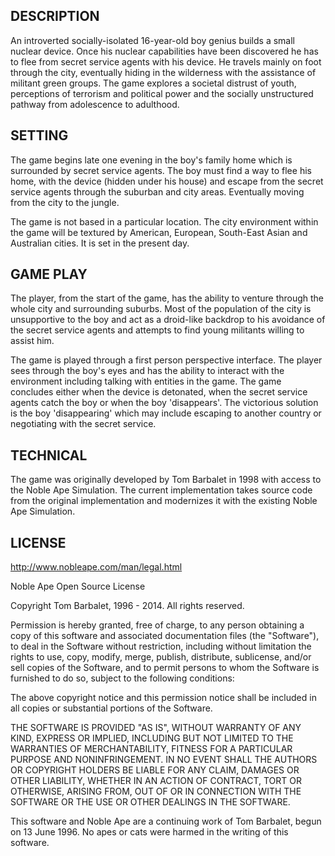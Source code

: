 ## DESCRIPTION

An introverted socially-isolated 16-year-old boy genius builds a small nuclear device. Once his nuclear capabilities have been discovered he has to flee from secret service agents with his device. He travels mainly on foot through the city, eventually hiding in the wilderness with the assistance of militant green groups. The game explores a societal distrust of youth, perceptions of terrorism and political power and the socially unstructured pathway from adolescence to adulthood.

## SETTING

The game begins late one evening in the boy's family home which is surrounded by secret service agents. The boy must find a way to flee his home, with the device (hidden under his house) and escape from the secret service agents through the suburban and city areas. Eventually moving from the city to the jungle.

The game is not based in a particular location. The city environment within the game will be textured by American, European, South-East Asian and Australian cities. It is set in the present day.

## GAME PLAY

The player, from the start of the game, has the ability to venture through the whole city and surrounding suburbs. Most of the population of the city is unsupportive to the boy and act as a droid-like backdrop to his avoidance of the secret service agents and attempts to find young militants willing to assist him.

The game is played through a first person perspective interface. The player sees through the boy's eyes and has the ability to interact with the environment including talking with entities in the game. The game concludes either when the device is detonated, when the secret service agents catch the boy or when the boy 'disappears'. The victorious solution is the boy 'disappearing' which may include escaping to another country or negotiating with the secret service.

## TECHNICAL

The game was originally developed by Tom Barbalet in 1998 with access to the Noble Ape Simulation. The current implementation takes source code from the original implementation and modernizes it with the existing Noble Ape Simulation.

## LICENSE

http://www.nobleape.com/man/legal.html

Noble Ape Open Source License

Copyright Tom Barbalet, 1996 - 2014. All rights reserved.

Permission is hereby granted, free of charge, to any person obtaining a copy of this software and associated documentation files (the "Software"), to deal in the Software without restriction, including without limitation the rights to use, copy, modify, merge, publish, distribute, sublicense, and/or sell copies of the Software, and to permit persons to whom the Software is furnished to do so, subject to the following conditions:

The above copyright notice and this permission notice shall be included in all copies or substantial portions of the Software.

THE SOFTWARE IS PROVIDED "AS IS", WITHOUT WARRANTY OF ANY KIND, EXPRESS OR IMPLIED, INCLUDING BUT NOT LIMITED TO THE WARRANTIES OF MERCHANTABILITY, FITNESS FOR A PARTICULAR PURPOSE AND NONINFRINGEMENT. IN NO EVENT SHALL THE AUTHORS OR COPYRIGHT HOLDERS BE LIABLE FOR ANY CLAIM, DAMAGES OR OTHER LIABILITY, WHETHER IN AN ACTION OF CONTRACT, TORT OR OTHERWISE, ARISING FROM, OUT OF OR IN CONNECTION WITH THE SOFTWARE OR THE USE OR OTHER DEALINGS IN THE SOFTWARE.

This software and Noble Ape are a continuing work of Tom Barbalet, begun on 13 June 1996. No apes or cats were harmed in the writing of this software.
